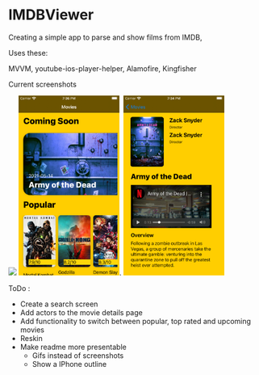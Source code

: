 # IMDBViewer
Creating a simple app to parse and show films from IMDB,


Uses these: 

MVVM, youtube-ios-player-helper, Alamofire, Kingfisher

Current screenshots

<img src="./AppScreenshots/IMDBApp.gif" width="200">
<img src="./AppScreenshots/Popular4.png" width="200">. <img src="./AppScreenshots/details2.png" width="200">


ToDo :
* Create a search screen
* Add actors to the movie details page
* Add functionality to switch between popular, top rated and upcoming movies
* Reskin
* Make readme more presentable
  * Gifs instead of screenshots
  * Show a IPhone outline 
